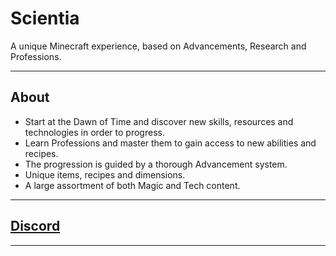 Scientia
======

A unique Minecraft experience, based on Advancements, Research and Professions.

* * *

## About

*   Start at the Dawn of Time and discover new skills, resources and technologies in order to progress.
*   Learn Professions and master them to gain access to new abilities and recipes.  
*   The progression is guided by a thorough Advancement system.
*   Unique items, recipes and dimensions.
*   A large assortment of both Magic and Tech content.

* * *

## [Discord](https://discord.gg/HnWNd7X)

* * *
